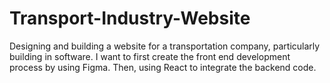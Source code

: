 # Transport-Industry-Website
Designing and building a website for a transportation company, particularly building in software. I want to first create the front end development process by using Figma. Then, using React to integrate the backend code. 
